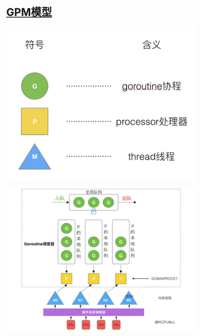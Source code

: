 # [GPM模型](https://www.jianshu.com/p/fa696563c38a)

![符号含义](https://raw.githubusercontent.com/TDAkory/ImageResources/main/img/20220208110856.png)

![GMP调度模型](https://raw.githubusercontent.com/TDAkory/ImageResources/main/img/20220208110938.png)
